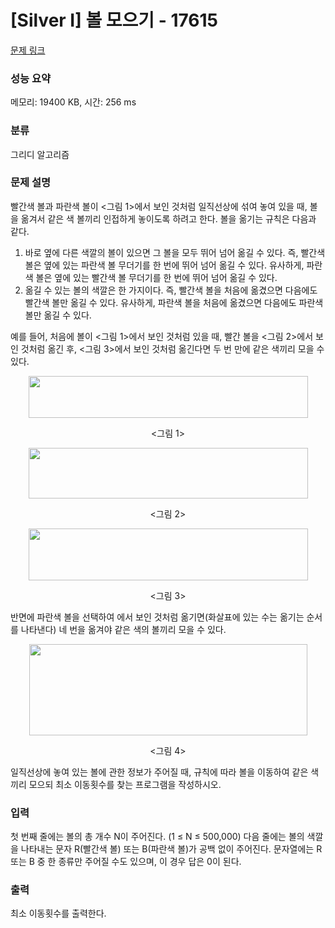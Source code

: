 # [Silver I] 볼 모으기 - 17615 

[문제 링크](https://www.acmicpc.net/problem/17615) 

### 성능 요약

메모리: 19400 KB, 시간: 256 ms

### 분류

그리디 알고리즘

### 문제 설명

<p>빨간색 볼과 파란색 볼이 <그림 1>에서 보인 것처럼 일직선상에 섞여 놓여 있을 때, 볼을 옮겨서 같은 색 볼끼리 인접하게 놓이도록 하려고 한다. 볼을 옮기는 규칙은 다음과 같다.</p>

<ol>
	<li>바로 옆에 다른 색깔의 볼이 있으면 그 볼을 모두 뛰어 넘어 옮길 수 있다. 즉, 빨간색 볼은 옆에 있는 파란색 볼 무더기를 한 번에 뛰어 넘어 옮길 수 있다. 유사하게, 파란색 볼은 옆에 있는 빨간색 볼 무더기를 한 번에 뛰어 넘어 옮길 수 있다.</li>
	<li>옮길 수 있는 볼의 색깔은 한 가지이다. 즉, 빨간색 볼을 처음에 옮겼으면 다음에도 빨간색 볼만 옮길 수 있다. 유사하게, 파란색 볼을 처음에 옮겼으면 다음에도 파란색 볼만 옮길 수 있다.</li>
</ol>

<p>예를 들어, 처음에 볼이 <그림 1>에서 보인 것처럼 있을 때, 빨간 볼을 <그림 2>에서 보인 것처럼 옮긴 후, <그림 3>에서 보인 것처럼 옮긴다면 두 번 만에 같은 색끼리 모을 수 있다.</p>

<p style="text-align: center;"><img alt="" src="https://upload.acmicpc.net/347db7e2-5704-4a28-ab85-682bf30f3816/-/crop/894x133/0,0/-/preview/" style="width: 447px; height: 67px;"></p>

<p style="text-align: center;"><그림 1></p>

<p style="text-align: center;"><img alt="" src="https://upload.acmicpc.net/347db7e2-5704-4a28-ab85-682bf30f3816/-/crop/894x162/0,228/-/preview/" style="width: 447px; height: 81px;"></p>

<p style="text-align: center;"><그림 2></p>

<p style="text-align: center;"><img alt="" src="https://upload.acmicpc.net/347db7e2-5704-4a28-ab85-682bf30f3816/-/crop/894x166/0,480/-/preview/" style="width: 447px; height: 83px;"></p>

<p style="text-align: center;"><그림 3></p>

<p>반면에 파란색 볼을 선택하여 에서 보인 것처럼 옮기면(화살표에 있는 수는 옮기는 순서를 나타낸다) 네 번을 옮겨야 같은 색의 볼끼리 모을 수 있다.</p>

<p style="text-align: center;"><img alt="" src="https://upload.acmicpc.net/cf727ec0-1542-4ca1-bdb8-cfc695a5bdfa/-/preview/" style="width: 445px; height: 146px;"></p>

<p style="text-align: center;"><그림 4></p>

<p>일직선상에 놓여 있는 볼에 관한 정보가 주어질 때, 규칙에 따라 볼을 이동하여 같은 색끼리 모으되 최소 이동횟수를 찾는 프로그램을 작성하시오.</p>

### 입력 

 <p>첫 번째 줄에는 볼의 총 개수 N이 주어진다. (1 ≤ N ≤ 500,000) 다음 줄에는 볼의 색깔을 나타내는 문자 R(빨간색 볼) 또는 B(파란색 볼)가 공백 없이 주어진다. 문자열에는 R 또는 B 중 한 종류만 주어질 수도 있으며, 이 경우 답은 0이 된다.</p>

### 출력 

 <p>최소 이동횟수를 출력한다.</p>

